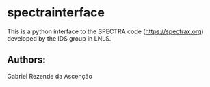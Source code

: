 # spectrainterface

This is a python interface to the SPECTRA code (https://spectrax.org) developed by the IDS group in LNLS.

## Authors:

Gabriel Rezende da Ascenção


